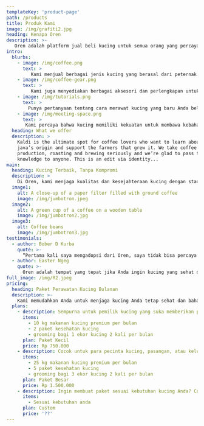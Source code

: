 ```yaml
---
templateKey: 'product-page'
path: /products
title: Produk Kami
image: /img/grafiti2.jpg
heading: Kenapa Oren
description: >-
   Oren adalah platform jual beli kucing untuk semua orang yang percaya bahwa memiliki kucing bukan hanya tentang menemukan teman yang menyenangkan, tapi juga memberikan dampak positif. Kami menghubungkan para pembeli dan penjual kucing dengan cara yang aman dan terpercaya, serta memastikan sebagian dari keuntungan kami disalurkan untuk mendukung kesejahteraan hewan dan komunitas peternak.
intro:
  blurbs:
    - image: /img/coffee.png
      text: >
         Kami menjual berbagai jenis kucing yang berasal dari peternak independen dan peternakan yang berkomitmen pada kesejahteraan hewan. Kami bangga menawarkan berbagai pilihan kucing dengan perhatian penuh terhadap kesehatan dan kebahagiaan mereka. Hubungi kami langsung untuk mengetahui ketersediaan terbaru.
    - image: /img/coffee-gear.png
      text: >
         Kami juga menyediakan berbagai aksesori dan perlengkapan untuk kucing, seperti kandang, mainan, hingga perlengkapan perawatan. Kami memastikan semua produk yang kami jual berkualitas dan aman untuk kucing Anda.
    - image: /img/tutorials.png
      text: >
        Punya pertanyaan tentang cara merawat kucing yang baru Anda beli? Atau tidak tahu cara memilih makanan yang tepat untuk kucing Anda? Jangan khawatir, kami siap membantu. Anda bisa mengatur sesi konsultasi pribadi dengan ahli perawatan hewan kami untuk mempelajari segala hal yang perlu Anda ketahui tentang merawat kucing. Hubungi kami melalui email atau telepon untuk detail lebih lanjut.
    - image: /img/meeting-space.png
      text: >
       Kami percaya bahwa kucing memiliki kekuatan untuk membawa kebahagiaan dan koneksi antar sesama. Itulah sebabnya kami menyediakan ruang khusus di platform kami, di mana Anda bisa bertemu dan berdiskusi dengan sesama pecinta kucing, berbagi tips perawatan, atau hanya sekadar berbincang tentang hewan peliharaan Anda.
  heading: What we offer
  description: >
    Kaldi is the ultimate spot for coffee lovers who want to learn about their
    java’s origin and support the farmers that grew it. We take coffee
    production, roasting and brewing seriously and we’re glad to pass that
    knowledge to anyone. This is an edit via identity...
main:
  heading: Kucing Terbaik, Tanpa Kompromi
  description: >
    Di Oren, kami menjaga kualitas dan kesejahteraan kucing dengan standar tertinggi—dari kesehatan hingga kebahagiaannya. Itulah sebabnya kami sangat teliti dan transparan dalam setiap langkah proses adopsi. Kami secara pribadi mengunjungi setiap peternakan dan memastikan bahwa kondisi lingkungan, perawatan, dan perhatian terhadap kucing dan peternakan.
  image1:
    alt: A close-up of a paper filter filled with ground coffee
    image: /img/jumbotron.jpeg
  image2:
    alt: A green cup of a coffee on a wooden table
    image: /img/jumbotron2.jpg
  image3:
    alt: Coffee beans
    image: /img/jumbotron3.jpg
testimonials:
  - author: Bober D Kurba
    quote: >-
      “Pertama kali saya mengadopsi dari Oren, saya tidak bisa percaya betapa sehat dan bahagianya kucing itu—sangat berbeda dari kucing-kucing lain yang pernah saya temui sebelumnya.”
  - author: Easter Ngeg
    quote: >-
      Oren adalah tempat yang tepat jika Anda ingin kucing yang sehat dan bahagia. Saya sangat menghargai komitmen mereka terhadap transparansi dan praktik etis dalam setiap proses adopsi.
full_image: /img/R2.jpeg
pricing:
  heading: Paket Perawatan Kucing Bulanan
  description: >-
    Kami memudahkan Anda untuk menjaga kucing Anda tetap sehat dan bahagia dengan paket perawatan bulanan. Pilih salah satu paket kami dan terima perawatan kucing berkualitas langsung ke rumah Anda setiap bulan. Hubungi kami untuk informasi lebih lanjut dan cara pembayaran.
  plans:
    - description: Sempurna untuk pemilik kucing yang suka memberikan perhatian ekstra pada kucing mereka setiap bulan.
      items:
        - 10 kg makanan kucing premium per bulan
        - 2 paket kesehatan kucing
        - grooming bagi 1 ekor kucing 2 kali per bulan
      plan: Paket Kecil
      price: Rp 750.000
    - description: Cocok untuk para pecinta kucing, pasangan, atau keluarga yang memiliki lebih dari satu kucing.
      items:
        - 25 kg makanan kucing premium per bulan
        - 5 paket kesehatan kucing
        - grooming bagi 3 ekor kucing 2 kali per bulan
      plan: Paket Besar
      price: Rp 1.500.000
    - description: Ingin membuat paket sesuai kebutuhan kucing Anda? Cobalah paket kustom kami.
      items:
        - Sesuai kebutuhan anda
      plan: Custom
      price: '??'
---
```

